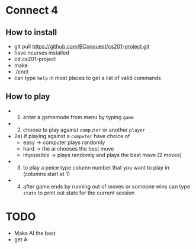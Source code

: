 # Connect 4
## How to install
- git pull https://github.com/BConquest/cs201-project.git 
- have ncurses installed
- cd cs201-project
- make
- ./cnct
- can type `help` in most places to get a list of valid commands

## How to play
- 1) enter a gamemode from menu by typing `game`
- 2) choose to play against `computer` or another `player`
- 2a) if playing against a `computer` have choice of
	- easy -> computer plays randomly
	- hard -> the ai chooses the best move
	- impossible -> plays randomly and plays the best move (2 moves)
- 3) to play a peice type column number that you want to play in (columns start at 1)
- 4) after game ends by running out of moves or someone wins can type `stats` to print out stats for the current session

# TODO
- Make AI the best
- get A
